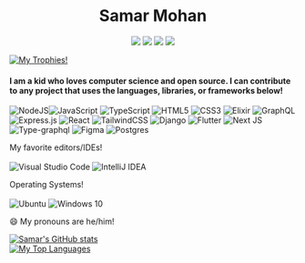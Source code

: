 <h1 align=center>Samar Mohan</h1>
<p align=center>
  <img src="https://img.shields.io/static/v1?style=for-the-badge&logo=gmail&label=Email&message=samarmohanapps@gmail.com&color=blue"></img>
  <img src="https://img.shields.io/static/v1?style=for-the-badge&logo=discord&label=Discord&message=Theplayerofdoom#6070&color=7289DA"></img>
  <img src="https://img.shields.io/static/v1?style=for-the-badge&logo=reddit&label=Reddit&message=Theplayerofdoom43" />
  <img src="https://img.shields.io/static/v1?style=for-the-badge&logo=stackoverflow&label=StackOverflow&message=samarmohan" />
</p>
<p align="left"> <a href="https://github.com/ryo-ma/github-profile-trophy"><img src="https://github-profile-trophy.vercel.app/?username=samarmohan&theme=onedark&margin-w=15&margin-h=15&column=8" alt="My Trophies!" /></a> </p>

#### I am a kid who loves computer science and open source. I can contribute to any project that uses the languages, libraries, or frameworks below!

<img alt="NodeJS" src="https://img.shields.io/badge/node.js-%2343853D.svg?&style=for-the-badge&logo=node.js&logoColor=white" /><img alt="JavaScript" src="https://img.shields.io/badge/javascript-%23323330.svg?&style=for-the-badge&logo=javascript&logoColor=%23F7DF1E" />
<img alt="TypeScript" src="https://img.shields.io/badge/typescript-%23007ACC.svg?&style=for-the-badge&logo=typescript&logoColor=white" />
<img alt="HTML5" src="https://img.shields.io/badge/html5-%23E34F26.svg?&style=for-the-badge&logo=html5&logoColor=white" />
<img alt="CSS3" src="https://img.shields.io/badge/css3-%231572B6.svg?&style=for-the-badge&logo=css3&logoColor=white" />
<img alt="Elixir" src="https://img.shields.io/badge/elixir-%234B275F.svg?&style=for-the-badge&logo=elixir&logoColor=white" />
<img alt="GraphQL" src="https://img.shields.io/badge/-GraphQL-E10098?style=for-the-badge&logo=graphql" />
<img alt="Express.js" src="https://img.shields.io/badge/express.js-%23404d59.svg?&style=for-the-badge" />
<img alt="React" src="https://img.shields.io/badge/react-%2320232a.svg?&style=for-the-badge&logo=react&logoColor=%2361DAFB" />
<img alt="TailwindCSS" src="https://img.shields.io/badge/tailwindcss-%2338B2AC.svg?&style=for-the-badge&logo=tailwind-css&logoColor=white" />
<img alt="Django" src="https://img.shields.io/badge/django-%23092E20.svg?&style=for-the-badge&logo=django&logoColor=white" />
<img alt="Flutter" src="https://img.shields.io/badge/Flutter-%2302569B.svg?&style=for-the-badge&logo=Flutter&logoColor=white" />
<img alt="Next JS" src="https://img.shields.io/badge/nextjs-%23000000.svg?&style=for-the-badge&logo=next.js&logoColor=white" />
<img alt="Type-graphql" src="https://img.shields.io/badge/-TypeGraphQL-%23C04392?&style=for-the-badge" />
<img alt="Figma" src="https://img.shields.io/badge/figma-%23F24E1E.svg?&style=for-the-badge&logo=figma&logoColor=white" />
<img alt="Postgres" src ="https://img.shields.io/badge/postgres-%23316192.svg?&style=for-the-badge&logo=postgresql&logoColor=white" />

My favorite editors/IDEs! <br /> <br />
<img alt="Visual Studio Code" src="https://img.shields.io/badge/VisualStudioCode-0078d7.svg?&style=for-the-badge&logo=visual-studio-code&logoColor=white" />
<img alt="IntelliJ IDEA" src="https://img.shields.io/badge/IntelliJIDEA-000000.svg?&style=for-the-badge&logo=intellij-idea&logoColor=white" />

Operating Systems! <br /> <br />
<img alt="Ubuntu" src="https://img.shields.io/badge/Ubuntu-E95420?style=for-the-badge&logo=ubuntu&logoColor=white" />
<img alt="Windows 10" src="https://img.shields.io/badge/Windows-0078D6?style=for-the-badge&logo=windows&logoColor=white" />


😄 My pronouns are he/him!

[![Samar's GitHub stats](https://github-readme-stats.vercel.app/api?username=samarmohan&show_icons=true&theme=onedark)](https://github.com/anuraghazra/github-readme-stats) <br />
[![My Top Languages](https://github-readme-stats.vercel.app/api/top-langs/?username=samarmohan&layout=compact&langs_count=6&hide=vue,ruby,java,c#)](https://github.com/anuraghazra/github-readme-stats)
